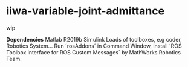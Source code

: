 # iiwa-variable-joint-admittance
wip

**Dependencies**
Matlab R2019b
Simulink
Loads of toolboxes, e.g coder, Robotics System...
Run ´rosAddons´ in Command Window, install ´ROS Toolbox interface for ROS Custom Messages´ by MathWorks Robotics Team.
